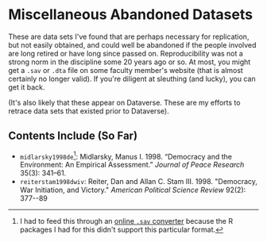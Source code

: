 # Miscellaneous Abandoned Datasets

These are data sets I've found that are perhaps necessary for replication, but not easily obtained, and could well be abandoned if the people involved are long retired or have long since passed on. Reproducibility was not a strong norm in the discipline some 20 years ago or so. At most, you might get a `.sav` or `.dta` file on some faculty member's website (that is almost certainly no longer valid). If you're diligent at sleuthing (and lucky), you can get it back.

(It's also likely that these appear on Dataverse. These are my efforts to retrace data sets that existed prior to Dataverse).

## Contents Include (So Far)

- `midlarsky1998de`[^convert]: Midlarsky, Manus I. 1998. “Democracy and the Environment: An Empirical Assessment.” *Journal of Peace Research* 35(3): 341–61.
- `reiterstam1998dwiv`: Reiter, Dan and Allan C. Stam III. 1998. "Democracy, War Initiation, and Victory." *American Political Science Review* 92(2): 377--89

[^convert]: I had to feed this through an [online `.sav` converter](https://secure.ncounter.de/spssconverter) because the R packages I had for this didn't support this particular format.
